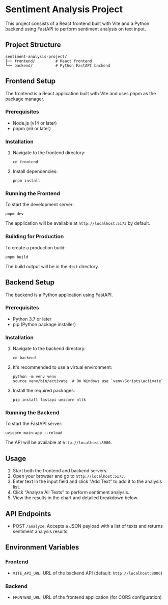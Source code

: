 # Sentiment Analysis Project

This project consists of a React frontend built with Vite and a Python backend using FastAPI to perform sentiment analysis on text input.

## Project Structure

```
sentiment-analysis-project/
├── frontend/         # React frontend
└── backend/          # Python FastAPI backend
```

## Frontend Setup

The frontend is a React application built with Vite and uses pnpm as the package manager.

### Prerequisites

- Node.js (v14 or later)
- pnpm (v6 or later)

### Installation

1. Navigate to the frontend directory:
   ```
   cd frontend
   ```

2. Install dependencies:
   ```
   pnpm install
   ```

### Running the Frontend

To start the development server:

```
pnpm dev
```

The application will be available at `http://localhost:5173` by default.

### Building for Production

To create a production build:

```
pnpm build
```

The build output will be in the `dist` directory.

## Backend Setup

The backend is a Python application using FastAPI.

### Prerequisites

- Python 3.7 or later
- pip (Python package installer)

### Installation

1. Navigate to the backend directory:
   ```
   cd backend
   ```

2. It's recommended to use a virtual environment:
   ```
   python -m venv venv
   source venv/bin/activate  # On Windows use `venv\Scripts\activate`
   ```

3. Install the required packages:
   ```
   pip install fastapi uvicorn nltk
   ```

### Running the Backend

To start the FastAPI server:

```
uvicorn main:app --reload
```

The API will be available at `http://localhost:8000`.

## Usage

1. Start both the frontend and backend servers.
2. Open your browser and go to `http://localhost:5173`.
3. Enter text in the input field and click "Add Text" to add it to the analysis list.
4. Click "Analyze All Texts" to perform sentiment analysis.
5. View the results in the chart and detailed breakdown below.

## API Endpoints

- POST `/analyze`: Accepts a JSON payload with a list of texts and returns sentiment analysis results.

## Environment Variables

### Frontend
- `VITE_API_URL`: URL of the backend API (default: `http://localhost:8000`)

### Backend
- `FRONTEND_URL`: URL of the frontend application (for CORS configuration)

